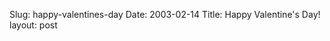 Slug: happy-valentines-day
Date: 2003-02-14
Title: Happy Valentine's Day!
layout: post

<div align="center"></div>

